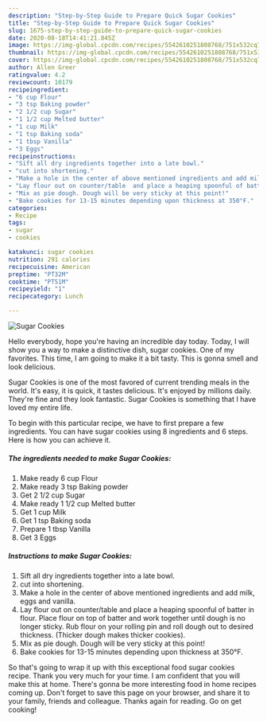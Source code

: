 ```yaml
---
description: "Step-by-Step Guide to Prepare Quick Sugar Cookies"
title: "Step-by-Step Guide to Prepare Quick Sugar Cookies"
slug: 1675-step-by-step-guide-to-prepare-quick-sugar-cookies
date: 2020-08-18T14:41:21.845Z
image: https://img-global.cpcdn.com/recipes/5542610251808768/751x532cq70/sugar-cookies-recipe-main-photo.jpg
thumbnail: https://img-global.cpcdn.com/recipes/5542610251808768/751x532cq70/sugar-cookies-recipe-main-photo.jpg
cover: https://img-global.cpcdn.com/recipes/5542610251808768/751x532cq70/sugar-cookies-recipe-main-photo.jpg
author: Allen Greer
ratingvalue: 4.2
reviewcount: 10179
recipeingredient:
- "6 cup Flour"
- "3 tsp Baking powder"
- "2 1/2 cup Sugar"
- "1 1/2 cup Melted butter"
- "1 cup Milk"
- "1 tsp Baking soda"
- "1 tbsp Vanilla"
- "3 Eggs"
recipeinstructions:
- "Sift all dry ingredients together into a late bowl."
- "cut into shortening."
- "Make a hole in the center of above mentioned ingredients and add milk, eggs and vanilla."
- "Lay flour out on counter/table  and place a heaping spoonful of batter in flour. Place flour on top of batter and work together until dough is no longer sticky. Rub flour on your rolling pin and roll dough out to desired thickness. (Thicker dough makes thicker cookies)."
- "Mix as pie dough. Dough will be very sticky at this point!"
- "Bake cookies for 13-15 minutes depending upon thickness at 350°F."
categories:
- Recipe
tags:
- sugar
- cookies

katakunci: sugar cookies 
nutrition: 291 calories
recipecuisine: American
preptime: "PT32M"
cooktime: "PT51M"
recipeyield: "1"
recipecategory: Lunch

---
```



![Sugar Cookies](https://img-global.cpcdn.com/recipes/5542610251808768/751x532cq70/sugar-cookies-recipe-main-photo.jpg)

Hello everybody, hope you're having an incredible day today. Today, I will show you a way to make a distinctive dish, sugar cookies. One of my favorites. This time, I am going to make it a bit tasty. This is gonna smell and look delicious.

Sugar Cookies is one of the most favored of current trending meals in the world. It's easy, it is quick, it tastes delicious. It's enjoyed by millions daily. They're fine and they look fantastic. Sugar Cookies is something that I have loved my entire life.




To begin with this particular recipe, we have to first prepare a few ingredients. You can have sugar cookies using 8 ingredients and 6 steps. Here is how you can achieve it.

<!--inarticleads1-->

##### The ingredients needed to make Sugar Cookies:

1. Make ready 6 cup Flour
1. Make ready 3 tsp Baking powder
1. Get 2 1/2 cup Sugar
1. Make ready 1 1/2 cup Melted butter
1. Get 1 cup Milk
1. Get 1 tsp Baking soda
1. Prepare 1 tbsp Vanilla
1. Get 3 Eggs




<!--inarticleads2-->

##### Instructions to make Sugar Cookies:

1. Sift all dry ingredients together into a late bowl.
1. cut into shortening.
1. Make a hole in the center of above mentioned ingredients and add milk, eggs and vanilla.
1. Lay flour out on counter/table  and place a heaping spoonful of batter in flour. Place flour on top of batter and work together until dough is no longer sticky. Rub flour on your rolling pin and roll dough out to desired thickness. (Thicker dough makes thicker cookies).
1. Mix as pie dough. Dough will be very sticky at this point!
1. Bake cookies for 13-15 minutes depending upon thickness at 350°F.




So that's going to wrap it up with this exceptional food sugar cookies recipe. Thank you very much for your time. I am confident that you will make this at home. There's gonna be more interesting food in home recipes coming up. Don't forget to save this page on your browser, and share it to your family, friends and colleague. Thanks again for reading. Go on get cooking!
